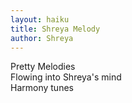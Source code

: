 ```yaml
---
layout: haiku
title: Shreya Melody
author: Shreya
---
```


Pretty Melodies<br>
Flowing into Shreya's mind<br>
Harmony tunes<br>
